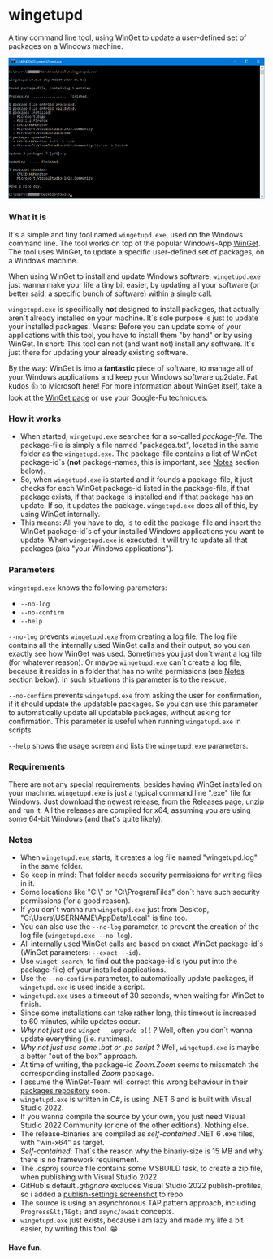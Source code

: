 # wingetupd
A tiny command line tool, using [WinGet](https://docs.microsoft.com/en-us/windows/package-manager/winget) to update a user-defined set of packages on a Windows machine.

![wingetupd.exe](img/screenshot-tool-usage.png)

### What it is
It´s a simple and tiny tool named `wingetupd.exe`, used on the Windows command line. The tool works on top of the popular Windows-App [WinGet](https://docs.microsoft.com/en-us/windows/package-manager/winget). The tool uses WinGet, to update a specific user-defined set of packages, on a Windows machine.

When using WinGet to install and update Windows software, `wingetupd.exe` just wanna make your life a tiny bit easier, by updating all your software (or better said: a specific bunch of software) within a single call.

`wingetupd.exe` is specifically __not__ designed to install packages, that actually aren´t already installed on your machine. It´s sole purpose is just to update your installed packages. Means: Before you can update some of your applications with this tool, you have to install them "by hand" or by using WinGet. In short: This tool can not (and want not) install any software. It´s just there for updating your already existing software.

By the way: WinGet is imo a __fantastic__ piece of software, to manage all of your Windows applications and keep your Windows software up2date. Fat kudos :thumbsup: to Microsoft here!  For more information about WinGet itself, take a look at the [WinGet page](https://docs.microsoft.com/en-us/windows/package-manager/winget) or use your Google-Fu techniques.

### How it works
- When started, `wingetupd.exe` searches for a so-called _package-file_. The package-file is simply a file named "packages.txt", located in the same folder as the `wingetupd.exe`. The package-file contains a list of WinGet package-id´s (__not__ package-names, this is important, see [Notes](#Notes) section below).
- So, when `wingetupd.exe` is started and it founds a package-file, it just checks for each WinGet package-id listed in the package-file, if that package exists, if that package is installed and if that package has an update. If so, it updates the package. `wingetupd.exe` does all of this, by using WinGet internally.
- This means: All you have to do, is to edit the package-file and insert the WinGet package-id´s of your installed Windows applications you want to update. When `wingetupd.exe` is executed, it will try to update all that packages (aka "your Windows applications").

### Parameters
`wingetupd.exe` knows the following parameters:
- `--no-log`
- `--no-confirm`
- `--help`

`--no-log` prevents `wingetupd.exe` from creating a log file. The log file contains all the internally used WinGet calls and their output, so you can exactly see how WinGet was used. Sometimes you just don´t want a log file (for whatever reason). Or maybe `wingetupd.exe` can´t create a log file, because it resides in a folder that has no write permissions (see [Notes](#Notes) section below). In such situations this parameter is to the rescue.

`--no-confirm` prevents `wingetupd.exe` from asking the user for confirmation, if it should update the updatable packages. So you can use this parameter to automatically update all updatable packages, without asking for confirmation. This parameter is useful when running `wingetupd.exe` in scripts.

`--help` shows the usage screen and lists the `wingetupd.exe` parameters.

### Requirements
There are not any special requirements, besides having WinGet installed on your machine. `wingetupd.exe` is just a typical command line ".exe" file for Windows. Just download the newest release, from the [Releases](https://github.com/MBODM/wingetupd/releases) page, unzip and run it. All the releases are compiled for x64, assuming you are using some 64-bit Windows (and that's quite likely).

### Notes
- When `wingetupd.exe` starts, it creates a log file named "wingetupd.log" in the same folder.
- So keep in mind: That folder needs security permissions for writing files in it.
- Some locations like "C:\\" or "C:\ProgramFiles" don´t have such security permissions (for a good reason).
- If you don´t wanna run `wingetupd.exe` just from Desktop, "C:\Users\USERNAME\AppData\Local" is fine too.
- You can also use the `--no-log` parameter, to prevent the creation of the log file (`wingetupd.exe --no-log`).
- All internally used WinGet calls are based on exact WinGet package-id´s (WinGet parameters: `--exact --id`).
- Use `winget search`, to find out the package-id´s (you put into the package-file) of your installed applications.
- Use the `--no-confirm` parameter, to automatically update packages, if `wingetupd.exe` is used inside a script.
- `wingetupd.exe` uses a timeout of 30 seconds, when waiting for WinGet to finish.
- Since some installations can take rather long, this timeout is increased to 60 minutes, while updates occur.
- _Why not just use `winget --upgrade-all` ?_ Well, often you don´t wanna update everything (i.e. runtimes).
- _Why not just use some .bat or .ps script ?_ Well, `wingetupd.exe` is maybe a better "out of the box" approach.
- At time of writing, the package-id _Zoom.Zoom_ seems to missmatch the corresponding installed _Zoom_ package.
- I assume the WinGet-Team will correct this wrong behaviour in their [packages repository](https://github.com/microsoft/winget-pkgs/tree/master/manifests) soon.
- `wingetupd.exe` is written in C#, is using .NET 6 and is built with Visual Studio 2022.
- If you wanna compile the source by your own, you just need Visual Studio 2022 Community (or one of the other editions). Nothing else.
- The release-binaries are compiled as _self-contained_ .NET 6 .exe files, with "win-x64" as target.
- _Self-contained_: That´s the reason why the binariy-size is 15 MB and why there is no framework requirement.
- The _.csproj_ source file contains some MSBUILD task, to create a zip file, when publishing with Visual Studio 2022.
- GitHub´s default _.gitignore_ excludes Visual Studio 2022 publish-profiles, so i added a [publish-settings screenshot](img/screenshot-publish-settings.png) to repo.
- The source is using an asynchronous TAP pattern approach, including `Progress&lt;T&gt;` and `async/await` concepts.
- `wingetupd.exe` just exists, because i am lazy and made my life a bit easier, by writing this tool. :grin:

#### Have fun.
